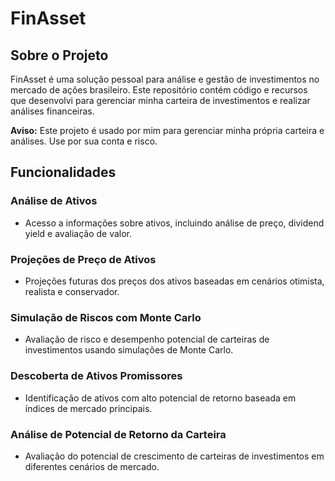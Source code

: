 # FinAsset

## Sobre o Projeto
FinAsset é uma solução pessoal para análise e gestão de investimentos no mercado de ações brasileiro. Este repositório contém código e recursos que desenvolvi para gerenciar minha carteira de investimentos e realizar análises financeiras.

**Aviso:** Este projeto é usado por mim para gerenciar minha própria carteira e análises. Use por sua conta e risco.

## Funcionalidades

### Análise de Ativos
- Acesso a informações  sobre ativos, incluindo análise de preço, dividend yield e avaliação de valor.

### Projeções de Preço de Ativos
- Projeções futuras dos preços dos ativos baseadas em cenários otimista, realista e conservador.

### Simulação de Riscos com Monte Carlo
- Avaliação de risco e desempenho potencial de carteiras de investimentos usando simulações de Monte Carlo.

### Descoberta de Ativos Promissores
- Identificação de ativos com alto potencial de retorno baseada em índices de mercado principais.

### Análise de Potencial de Retorno da Carteira
- Avaliação do potencial de crescimento de carteiras de investimentos em diferentes cenários de mercado.

